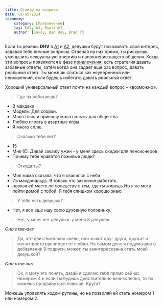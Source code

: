 ```yaml
---
title: Ответы на вопросы
date: 01-05-2014
taxonomy:
    category: [Привлечение]
	tag: [A2, A3, Routine]
	author: [Savoy, Bad Boy, Brad P]
---
```


Если ты деаешь **DHV** в [A1](../../../taxonomy?name=tag&val=A1) и [A2](../../../taxonomy?name=tag&val=A2), девушки будут показывать свой интерес, задавая тебе личные вопросы. Отвечая на них прямо, ты рискуешь уменьшить сексуальную энергию и напряжение вашего общения. Когда эти вопросы появляются в фазе [привлечения](../../../taxonomy?name=category&val=Привлечение), есть стратегия давать забавные ответы, затем когда она задает еще раз вопрос, давать реальный ответ. Ты можешь слиться как неуверенный или неискренний, если будешь избегать давать реальный ответ.

Хороший универсальный ответ почти на каждый вопрос – «возможно».

> Где ты работаешь?

* В макдаке
* Модель. Для сборки.
* Много пью и приношу мало пользы для общества
* Люблю играть в азартные игры
* Я много сплю.

> Сколько тебе лет?

* 15
* Мне 65. Давай закажу ужин - у меня здесь скидки для пенсионеров.
* Почему тебе нравятся пожилые люди?

> Откуда ты?

* Моя мама сказала, что я свалился с неба
* Из макдональдс. Я только что закончил работать.
* *назови ей место по соседству с тем, где ты живешь* Но я не могу пойти домой с тобой. Я тебя слишком хорошо знаю.

> У тебя есть девушка?

* Нет, я все еще ищу свою духовную половинку.

> Нет, у меня нет девушки. у меня 8 девушек.

*Она отвечает*

> Да, это действительно клево, они знают друг друга, дружат и меня просто распирает от любви. На самом деле я подумываю о добавлении 9 подруги, может, ты заинтересована стать моей девушкой?

*Она отвечает*

> Ок, я могу это понять, давай я сделаю тебя прямо сейчас номером 4 и если ты будешь действительно великолепна, то ты можешь продвинуться повыше. Круто? 

Можешь управлять ходом рутины, но не позволяй ей стать номером 1 или номером 2.
